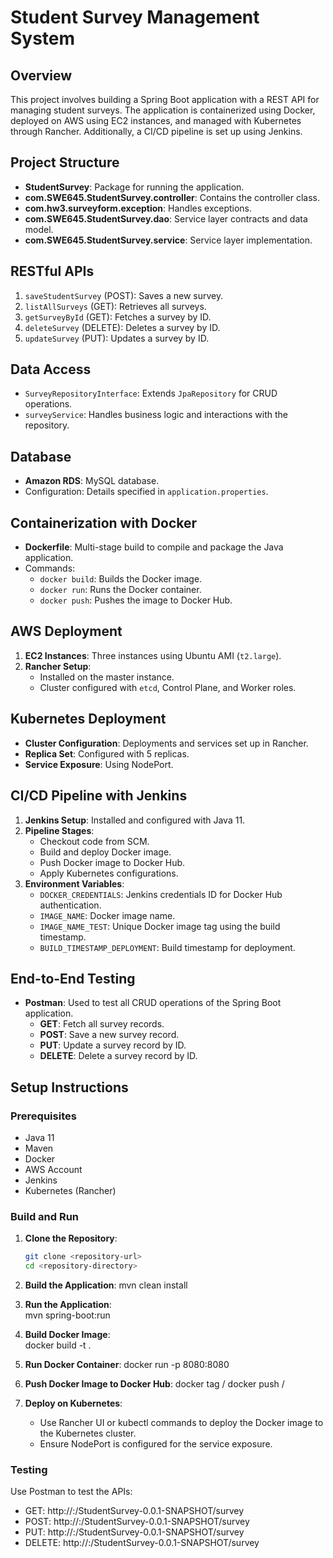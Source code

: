 # Student Survey Management System

## Overview

This project involves building a Spring Boot application with a REST API for managing student surveys. The application is containerized using Docker, deployed on AWS using EC2 instances, and managed with Kubernetes through Rancher. Additionally, a CI/CD pipeline is set up using Jenkins.

## Project Structure

- **StudentSurvey**: Package for running the application.
- **com.SWE645.StudentSurvey.controller**: Contains the controller class.
- **com.hw3.surveyform.exception**: Handles exceptions.
- **com.SWE645.StudentSurvey.dao**: Service layer contracts and data model.
- **com.SWE645.StudentSurvey.service**: Service layer implementation.

## RESTful APIs

1. `saveStudentSurvey` (POST): Saves a new survey.
2. `listAllSurveys` (GET): Retrieves all surveys.
3. `getSurveyById` (GET): Fetches a survey by ID.
4. `deleteSurvey` (DELETE): Deletes a survey by ID.
5. `updateSurvey` (PUT): Updates a survey by ID.

## Data Access

- `SurveyRepositoryInterface`: Extends `JpaRepository` for CRUD operations.
- `surveyService`: Handles business logic and interactions with the repository.

## Database

- **Amazon RDS**: MySQL database.
- Configuration: Details specified in `application.properties`.

## Containerization with Docker

- **Dockerfile**: Multi-stage build to compile and package the Java application.
- Commands:
  - `docker build`: Builds the Docker image.
  - `docker run`: Runs the Docker container.
  - `docker push`: Pushes the image to Docker Hub.

## AWS Deployment

1. **EC2 Instances**: Three instances using Ubuntu AMI (`t2.large`).
2. **Rancher Setup**:
   - Installed on the master instance.
   - Cluster configured with `etcd`, Control Plane, and Worker roles.

## Kubernetes Deployment

- **Cluster Configuration**: Deployments and services set up in Rancher.
- **Replica Set**: Configured with 5 replicas.
- **Service Exposure**: Using NodePort.

## CI/CD Pipeline with Jenkins

1. **Jenkins Setup**: Installed and configured with Java 11.
2. **Pipeline Stages**:
   - Checkout code from SCM.
   - Build and deploy Docker image.
   - Push Docker image to Docker Hub.
   - Apply Kubernetes configurations.
3. **Environment Variables**:
   - `DOCKER_CREDENTIALS`: Jenkins credentials ID for Docker Hub authentication.
   - `IMAGE_NAME`: Docker image name.
   - `IMAGE_NAME_TEST`: Unique Docker image tag using the build timestamp.
   - `BUILD_TIMESTAMP_DEPLOYMENT`: Build timestamp for deployment.

## End-to-End Testing

- **Postman**: Used to test all CRUD operations of the Spring Boot application.
  - **GET**: Fetch all survey records.
  - **POST**: Save a new survey record.
  - **PUT**: Update a survey record by ID.
  - **DELETE**: Delete a survey record by ID.

## Setup Instructions

### Prerequisites

- Java 11
- Maven
- Docker
- AWS Account
- Jenkins
- Kubernetes (Rancher)

### Build and Run

1. **Clone the Repository**:
   ```bash
   git clone <repository-url>
   cd <repository-directory>

2. **Build the Application**:
   mvn clean install

3. **Run the Application**:   
   mvn spring-boot:run

4. **Build Docker Image**:   
   docker build -t <image-name> .

5. **Run Docker Container**:
   docker run -p 8080:8080 <image-name>

6. **Push Docker Image to Docker Hub**:
   docker tag <image-name> <dockerhub-username>/<image-name>
   docker push <dockerhub-username>/<image-name>

7. **Deploy on Kubernetes**:
   - Use Rancher UI or kubectl commands to deploy the Docker image to the Kubernetes cluster.
   - Ensure NodePort is configured for the service exposure.

### Testing
   Use Postman to test the APIs:
   - GET: http://<ec2-public-dns>:<nodeport>/StudentSurvey-0.0.1-SNAPSHOT/survey
   - POST: http://<ec2-public-dns>:<nodeport>/StudentSurvey-0.0.1-SNAPSHOT/survey
   - PUT: http://<ec2-public-dns>:<nodeport>/StudentSurvey-0.0.1-SNAPSHOT/survey
   - DELETE: http://<ec2-public-dns>:<nodeport>/StudentSurvey-0.0.1-SNAPSHOT/survey
